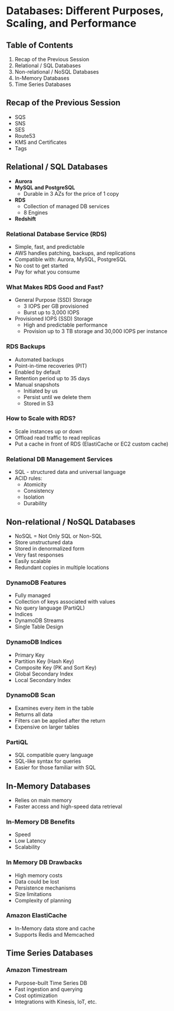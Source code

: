 # Databases: Different Purposes, Scaling, and Performance

## Table of Contents
1. Recap of the Previous Session
2. Relational / SQL Databases
3. Non-relational / NoSQL Databases
4. In-Memory Databases
5. Time Series Databases

## Recap of the Previous Session
- SQS
- SNS
- SES
- Route53
- KMS and Certificates
- Tags

## Relational / SQL Databases
- **Aurora**
- **MySQL and PostgreSQL**
  - Durable in 3 AZs for the price of 1 copy
- **RDS**
  - Collection of managed DB services
  - 8 Engines
- **Redshift**

### Relational Database Service (RDS)
- Simple, fast, and predictable
- AWS handles patching, backups, and replications
- Compatible with: Aurora, MySQL, PostgreSQL
- No cost to get started
- Pay for what you consume

### What Makes RDS Good and Fast?
- General Purpose (SSD) Storage
  - 3 IOPS per GB provisioned
  - Burst up to 3,000 IOPS
- Provisioned IOPS (SSD) Storage
  - High and predictable performance
  - Provision up to 3 TB storage and 30,000 IOPS per instance

### RDS Backups
- Automated backups
- Point-in-time recoveries (PIT)
- Enabled by default
- Retention period up to 35 days
- Manual snapshots
  - Initiated by us
  - Persist until we delete them
  - Stored in S3

### How to Scale with RDS?
- Scale instances up or down
- Offload read traffic to read replicas
- Put a cache in front of RDS (ElastiCache or EC2 custom cache)

### Relational DB Management Services
- SQL - structured data and universal language
- ACID rules:
  - Atomicity
  - Consistency
  - Isolation
  - Durability

## Non-relational / NoSQL Databases
- NoSQL = Not Only SQL or Non-SQL
- Store unstructured data
- Stored in denormalized form
- Very fast responses
- Easily scalable
- Redundant copies in multiple locations

### DynamoDB Features
- Fully managed
- Collection of keys associated with values
- No query language (PartiQL)
- Indices
- DynamoDB Streams
- Single Table Design

### DynamoDB Indices
- Primary Key
- Partition Key (Hash Key)
- Composite Key (PK and Sort Key)
- Global Secondary Index
- Local Secondary Index

### DynamoDB Scan
- Examines every item in the table
- Returns all data
- Filters can be applied after the return
- Expensive on larger tables

### PartiQL
- SQL compatible query language
- SQL-like syntax for queries
- Easier for those familiar with SQL

## In-Memory Databases
- Relies on main memory
- Faster access and high-speed data retrieval

### In-Memory DB Benefits
- Speed
- Low Latency
- Scalability

### In Memory DB Drawbacks
- High memory costs
- Data could be lost
- Persistence mechanisms
- Size limitations
- Complexity of planning

### Amazon ElastiCache
- In-Memory data store and cache
- Supports Redis and Memcached

## Time Series Databases
### Amazon Timestream
- Purpose-built Time Series DB
- Fast ingestion and querying
- Cost optimization
- Integrations with Kinesis, IoT, etc.


